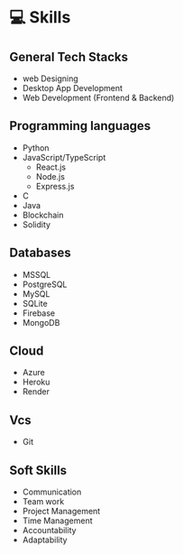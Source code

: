 # 💻 Skills

## General Tech Stacks
- web Designing
- Desktop App Development
- Web Development (Frontend & Backend)

## Programming languages
- Python
- JavaScript/TypeScript
  - React.js
  - Node.js
  - Express.js
- C
- Java
- Blockchain
- Solidity

## Databases
- MSSQL
- PostgreSQL
- MySQL
- SQLite
- Firebase
- MongoDB

## Cloud
- Azure
- Heroku
- Render

## Vcs
- Git

## Soft Skills
- Communication
- Team work
- Project Management
- Time Management
- Accountability
- Adaptability